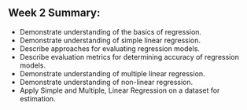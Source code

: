 ## Week 2 Summary:
* Demonstrate understanding of the basics of regression.
* Demonstrate understanding of simple linear regression.
* Describe approaches for evaluating regression models.
* Describe evaluation metrics for determining accuracy of regression models.
* Demonstrate understanding of multiple linear regression.
* Demonstrate understanding of non-linear regression.
* Apply Simple and Multiple, Linear Regression on a dataset for estimation.
